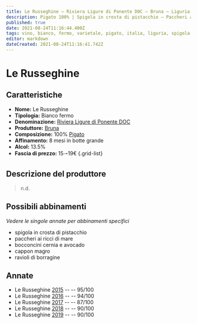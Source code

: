 ```yaml
---
title: Le Russeghine – Riviera Ligure di Ponente DOC – Bruna – Liguria (IT) – 15🠒19€ – 3★ - 5★
description: Pigato 100% | Spigola in crosta di pistacchio – Paccheri ai ricci di mare – Bocconcini cernia e avocado – Cappon magro – Ravioli di borragine
published: true
date: 2021-08-24T11:16:44.400Z
tags: vino, bianco, fermo, varietale, pigato, italia, liguria, spigola in crosta di pistacchio, paccheri ai ricci di mare, bocconcini cernia e avocado, cappon magro, ravioli di borragine, 15🠒19€, 5 stelle
editor: markdown
dateCreated: 2021-08-24T11:16:41.742Z
---
```


# Le Russeghine

## Caratteristiche
- **Nome:** Le Russeghine
- **Tipologia:** Bianco fermo
- **Denominazione:** [Riviera Ligure di Ponente DOC](/denominazioni/Italia/Liguria/DOC/Riviera-Ligure-di-Ponente) 
- **Produttore:** [Bruna](/produttori/Italia/Liguria/Bruna) 
- **Composizione:** 100% [Pigato](/vitigni/Italia/bacca-bianca/pigato)
- **Affinamento:** 8 mesi in botte grande
- **Alcol:** 13.5%
- **Fascia di prezzo:** 15🠒19€
{.grid-list}

## Descrizione del produttore

> n.d.

## Possibili abbinamenti
*Vedere le singole annate per abbinamenti specifici*

- spigola in crosta di pistacchio
- paccheri ai ricci di mare
- bocconcini cernia e avocado
- cappon magro
- ravioli di borragine 

## Annate
- Le Russeghine [2015](vini/Italia/Liguria/Bruna/Le-Russeghine/2015) -- <span class="star-5"></span> -- 95/100
- Le Russeghine [2016](vini/Italia/Liguria/Bruna/Le-Russeghine/2016) -- <span class="star-5"></span> -- 94/100
- Le Russeghine [2017](vini/Italia/Liguria/Bruna/Le-Russeghine/2017) -- <span class="star-3"></span> -- 87/100
- Le Russeghine [2018](vini/Italia/Liguria/Bruna/Le-Russeghine/2018) -- <span class="star-4"></span> -- 90/100
- Le Russeghine [2019](vini/Italia/Liguria/Bruna/Le-Russeghine/2019) -- <span class="star-4"></span> -- 90/100